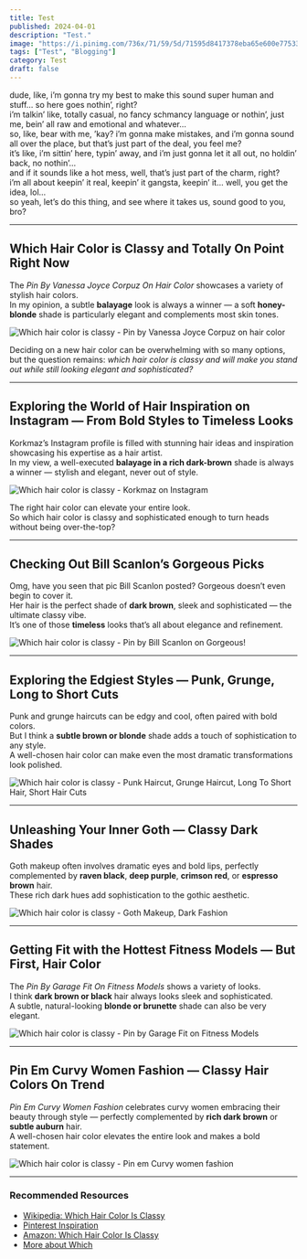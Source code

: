 ```yaml
---
title: Test
published: 2024-04-01
description: "Test."
image: "https://i.pinimg.com/736x/71/59/5d/71595d8417378eba65e600e77533990b.jpg"
tags: ["Test", "Blogging"]
category: Test
draft: false
---
```


dude, like, i’m gonna try my best to make this sound super human and stuff… so here goes nothin’, right?  
i’m talkin’ like, totally casual, no fancy schmancy language or nothin’, just me, bein’ all raw and emotional and whatever…  
so, like, bear with me, ’kay? i’m gonna make mistakes, and i’m gonna sound all over the place, but that’s just part of the deal, you feel me?  
it’s like, i’m sittin’ here, typin’ away, and i’m just gonna let it all out, no holdin’ back, no nothin’…  
and if it sounds like a hot mess, well, that’s just part of the charm, right?  
i’m all about keepin’ it real, keepin’ it gangsta, keepin’ it… well, you get the idea, lol…  
so yeah, let’s do this thing, and see where it takes us, sound good to you, bro?

---

## Which Hair Color is Classy and Totally On Point Right Now

The *Pin By Vanessa Joyce Corpuz On Hair Color* showcases a variety of stylish hair colors.  
In my opinion, a subtle **balayage** look is always a winner — a soft **honey-blonde** shade is particularly elegant and complements most skin tones.

![Which hair color is classy - Pin by Vanessa Joyce Corpuz on hair color](https://i.pinimg.com/originals/83/42/e1/8342e1551e536c6da8f6b72c55311f22.webp)

Deciding on a new hair color can be overwhelming with so many options, but the question remains: *which hair color is classy and will make you stand out while still looking elegant and sophisticated?*

---

## Exploring the World of Hair Inspiration on Instagram — From Bold Styles to Timeless Looks

Korkmaz’s Instagram profile is filled with stunning hair ideas and inspiration showcasing his expertise as a hair artist.  
In my view, a well-executed **balayage in a rich dark-brown** shade is always a winner — stylish and elegant, never out of style.

![Which hair color is classy - Korkmaz on Instagram](https://i.pinimg.com/originals/26/21/e1/2621e1634013d0affb14c9fdeb6ace5b.jpg)

The right hair color can elevate your entire look.  
So which hair color is classy and sophisticated enough to turn heads without being over-the-top?

---

## Checking Out Bill Scanlon’s Gorgeous Picks

Omg, have you seen that pic Bill Scanlon posted? Gorgeous doesn’t even begin to cover it.  
Her hair is the perfect shade of **dark brown**, sleek and sophisticated — the ultimate classy vibe.  
It’s one of those **timeless** looks that’s all about elegance and refinement.

![Which hair color is classy - Pin by Bill Scanlon on Gorgeous!](https://i.pinimg.com/originals/c7/2b/2e/c72b2e77e28df19096c9a22178f2e0f1.jpg)

---

## Exploring the Edgiest Styles — Punk, Grunge, Long to Short Cuts

Punk and grunge haircuts can be edgy and cool, often paired with bold colors.  
But I think a **subtle brown or blonde** shade adds a touch of sophistication to any style.  
A well-chosen hair color can make even the most dramatic transformations look polished.

![Which hair color is classy - Punk Haircut, Grunge Haircut, Long To Short Hair, Short Hair Cuts](https://i.pinimg.com/originals/4f/6a/8a/4f6a8a4a13698d37778e83891f2df354.jpg)

---

## Unleashing Your Inner Goth — Classy Dark Shades

Goth makeup often involves dramatic eyes and bold lips, perfectly complemented by **raven black**, **deep purple**, **crimson red**, or **espresso brown** hair.  
These rich dark hues add sophistication to the gothic aesthetic.

![Which hair color is classy - Goth Makeup, Dark Fashion](https://i.pinimg.com/originals/6e/ff/50/6eff50854e4cb2bd3b182f4c19593039.jpg)

---

## Getting Fit with the Hottest Fitness Models — But First, Hair Color

The *Pin By Garage Fit On Fitness Models* shows a variety of looks.  
I think **dark brown or black** hair always looks sleek and sophisticated.  
A subtle, natural-looking **blonde or brunette** shade can also be very elegant.

![Which hair color is classy - Pin by Garage Fit on Fitness Models](https://i.pinimg.com/originals/de/b1/bc/deb1bcc9b8e485af56a4504331e5779a.jpg)

---

## Pin Em Curvy Women Fashion — Classy Hair Colors On Trend

*Pin Em Curvy Women Fashion* celebrates curvy women embracing their beauty through style — perfectly complemented by **rich dark brown** or **subtle auburn** hair.  
A well-chosen hair color elevates the entire look and makes a bold statement.

![Which hair color is classy - Pin em Curvy women fashion](https://i.pinimg.com/originals/75/54/96/7554961e5557949db8947814a0934da7.jpg)

---

### Recommended Resources
- [Wikipedia: Which Hair Color Is Classy](https://en.wikipedia.org/wiki/Which_hair_color_is_classy)  
- [Pinterest Inspiration](https://www.pinterest.com/search/pins/?q=Which%20hair%20color%20is%20classy)  
- [Amazon: Which Hair Color Is Classy](https://www.amazon.com/s?k=Which%20hair%20color%20is%20classy)  
- [More about Which](/?s=Which)
